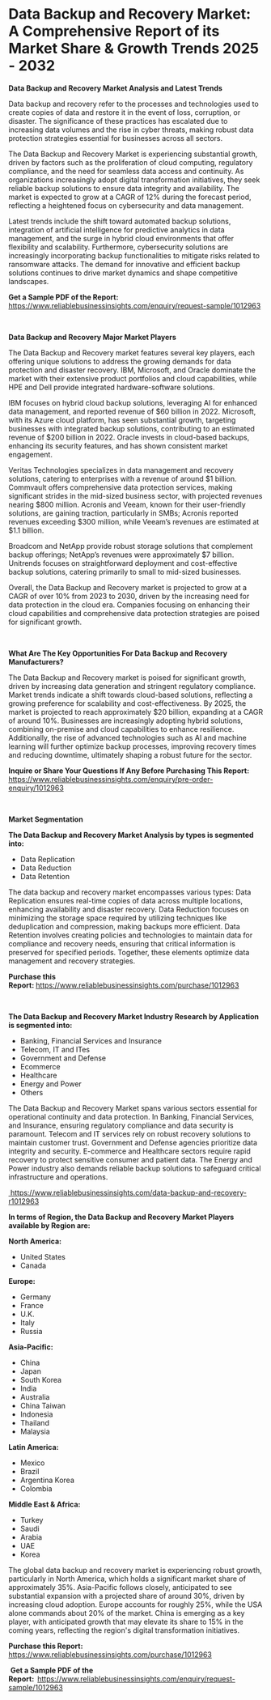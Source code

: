 <p><h1>Data Backup and Recovery Market: A Comprehensive Report of its Market Share & Growth Trends 2025 - 2032</h1></p><p><strong>Data Backup and Recovery Market Analysis and Latest Trends</strong></p>
<p><p>Data backup and recovery refer to the processes and technologies used to create copies of data and restore it in the event of loss, corruption, or disaster. The significance of these practices has escalated due to increasing data volumes and the rise in cyber threats, making robust data protection strategies essential for businesses across all sectors.</p><p>The Data Backup and Recovery Market is experiencing substantial growth, driven by factors such as the proliferation of cloud computing, regulatory compliance, and the need for seamless data access and continuity. As organizations increasingly adopt digital transformation initiatives, they seek reliable backup solutions to ensure data integrity and availability. The market is expected to grow at a CAGR of 12% during the forecast period, reflecting a heightened focus on cybersecurity and data management.</p><p>Latest trends include the shift toward automated backup solutions, integration of artificial intelligence for predictive analytics in data management, and the surge in hybrid cloud environments that offer flexibility and scalability. Furthermore, cybersecurity solutions are increasingly incorporating backup functionalities to mitigate risks related to ransomware attacks. The demand for innovative and efficient backup solutions continues to drive market dynamics and shape competitive landscapes.</p></p>
<p><strong>Get a Sample PDF of the Report:&nbsp;</strong> <a href="https://www.reliablebusinessinsights.com/enquiry/request-sample/1012963?utm_campaign=2949&utm_medium=2&utm_source=Github&utm_content=ia&utm_term=17042025&utm_id=data-backup-and-recovery">https://www.reliablebusinessinsights.com/enquiry/request-sample/1012963</a></p>
<p>&nbsp;</p>
<p><strong>Data Backup and Recovery Major Market Players</strong></p>
<p><p>The Data Backup and Recovery market features several key players, each offering unique solutions to address the growing demands for data protection and disaster recovery. IBM, Microsoft, and Oracle dominate the market with their extensive product portfolios and cloud capabilities, while HPE and Dell provide integrated hardware-software solutions.</p><p>IBM focuses on hybrid cloud backup solutions, leveraging AI for enhanced data management, and reported revenue of $60 billion in 2022. Microsoft, with its Azure cloud platform, has seen substantial growth, targeting businesses with integrated backup solutions, contributing to an estimated revenue of $200 billion in 2022. Oracle invests in cloud-based backups, enhancing its security features, and has shown consistent market engagement.</p><p>Veritas Technologies specializes in data management and recovery solutions, catering to enterprises with a revenue of around $1 billion. Commvault offers comprehensive data protection services, making significant strides in the mid-sized business sector, with projected revenues nearing $800 million. Acronis and Veeam, known for their user-friendly solutions, are gaining traction, particularly in SMBs; Acronis reported revenues exceeding $300 million, while Veeam’s revenues are estimated at $1.1 billion.</p><p>Broadcom and NetApp provide robust storage solutions that complement backup offerings; NetApp’s revenues were approximately $7 billion. Unitrends focuses on straightforward deployment and cost-effective backup solutions, catering primarily to small to mid-sized businesses.</p><p>Overall, the Data Backup and Recovery market is projected to grow at a CAGR of over 10% from 2023 to 2030, driven by the increasing need for data protection in the cloud era. Companies focusing on enhancing their cloud capabilities and comprehensive data protection strategies are poised for significant growth.</p></p>
<p>&nbsp;</p>
<p><strong>What Are The Key Opportunities For Data Backup and Recovery Manufacturers?</strong></p>
<p><p>The Data Backup and Recovery market is poised for significant growth, driven by increasing data generation and stringent regulatory compliance. Market trends indicate a shift towards cloud-based solutions, reflecting a growing preference for scalability and cost-effectiveness. By 2025, the market is projected to reach approximately $20 billion, expanding at a CAGR of around 10%. Businesses are increasingly adopting hybrid solutions, combining on-premise and cloud capabilities to enhance resilience. Additionally, the rise of advanced technologies such as AI and machine learning will further optimize backup processes, improving recovery times and reducing downtime, ultimately shaping a robust future for the sector.</p></p>
<p><strong>Inquire or Share Your Questions If Any Before Purchasing This Report:</strong> <a href="https://www.reliablebusinessinsights.com/enquiry/pre-order-enquiry/1012963?utm_campaign=2949&utm_medium=2&utm_source=Github&utm_content=ia&utm_term=17042025&utm_id=data-backup-and-recovery">https://www.reliablebusinessinsights.com/enquiry/pre-order-enquiry/1012963</a></p>
<p>&nbsp;</p>
<p><strong>Market Segmentation</strong></p>
<p><strong>The Data Backup and Recovery Market Analysis by types is segmented into:</strong></p>
<p><ul><li>Data Replication</li><li>Data Reduction</li><li>Data Retention</li></ul></p>
<p><p>The data backup and recovery market encompasses various types: Data Replication ensures real-time copies of data across multiple locations, enhancing availability and disaster recovery. Data Reduction focuses on minimizing the storage space required by utilizing techniques like deduplication and compression, making backups more efficient. Data Retention involves creating policies and technologies to maintain data for compliance and recovery needs, ensuring that critical information is preserved for specified periods. Together, these elements optimize data management and recovery strategies.</p></p>
<p><strong>Purchase this Report:&nbsp;</strong><a href="https://www.reliablebusinessinsights.com/purchase/1012963?utm_campaign=2949&utm_medium=2&utm_source=Github&utm_content=ia&utm_term=17042025&utm_id=data-backup-and-recovery">https://www.reliablebusinessinsights.com/purchase/1012963</a></p>
<p>&nbsp;</p>
<p><strong>The Data Backup and Recovery Market Industry Research by Application is segmented into:</strong></p>
<p><ul><li>Banking, Financial Services and Insurance</li><li>Telecom, IT and ITes</li><li>Government and Defense</li><li>Ecommerce</li><li>Healthcare</li><li>Energy and Power</li><li>Others</li></ul></p>
<p><p>The Data Backup and Recovery Market spans various sectors essential for operational continuity and data protection. In Banking, Financial Services, and Insurance, ensuring regulatory compliance and data security is paramount. Telecom and IT services rely on robust recovery solutions to maintain customer trust. Government and Defense agencies prioritize data integrity and security. E-commerce and Healthcare sectors require rapid recovery to protect sensitive consumer and patient data. The Energy and Power industry also demands reliable backup solutions to safeguard critical infrastructure and operations.</p></p>
<p><a href="https://www.reliablebusinessinsights.com/data-backup-and-recovery-r1012963?utm_campaign=2949&utm_medium=2&utm_source=Github&utm_content=ia&utm_term=17042025&utm_id=data-backup-and-recovery">&nbsp;https://www.reliablebusinessinsights.com/data-backup-and-recovery-r1012963</a></p>
<p><strong>In terms of Region, the Data Backup and Recovery Market Players available by Region are:</strong></p>
<p>
    <p> <strong> North America: </strong>
        <ul>
            <li>United States</li>
            <li>Canada</li>
        </ul>
        </p> 
    <p> <strong> Europe: </strong>
        <ul>
            <li>Germany</li>
            <li>France</li>
            <li>U.K.</li>
            <li>Italy</li>
            <li>Russia</li>
        </ul>
        </p> 
    <p> <strong> Asia-Pacific: </strong>
        <ul>
            <li>China</li>
            <li>Japan</li>
            <li>South Korea</li>
            <li>India</li>
            <li>Australia</li>
            <li>China Taiwan</li>
            <li>Indonesia</li>
            <li>Thailand</li>
            <li>Malaysia</li>
        </ul>
        </p> 
    <p> <strong> Latin America: </strong>
        <ul>
            <li>Mexico</li>
            <li>Brazil</li>
            <li>Argentina Korea</li>
            <li>Colombia</li>
        </ul>
        </p> 
    <p> <strong> Middle East & Africa: </strong>
        <ul>
            <li>Turkey</li>
            <li>Saudi</li>
            <li>Arabia</li>
            <li>UAE</li>
            <li>Korea</li>
        </ul>
    </p>
    </p>
<p><p>The global data backup and recovery market is experiencing robust growth, particularly in North America, which holds a significant market share of approximately 35%. Asia-Pacific follows closely, anticipated to see substantial expansion with a projected share of around 30%, driven by increasing cloud adoption. Europe accounts for roughly 25%, while the USA alone commands about 20% of the market. China is emerging as a key player, with anticipated growth that may elevate its share to 15% in the coming years, reflecting the region's digital transformation initiatives.</p></p>
<p><strong>Purchase this Report: </strong><a href="https://www.reliablebusinessinsights.com/purchase/1012963?utm_campaign=2949&utm_medium=2&utm_source=Github&utm_content=ia&utm_term=17042025&utm_id=data-backup-and-recovery">https://www.reliablebusinessinsights.com/purchase/1012963</a></p>
<p>&nbsp;<strong>Get a Sample PDF of the Report:&nbsp;&nbsp;</strong><a href="https://www.reliablebusinessinsights.com/enquiry/request-sample/1012963?utm_campaign=2949&utm_medium=2&utm_source=Github&utm_content=ia&utm_term=17042025&utm_id=data-backup-and-recovery">https://www.reliablebusinessinsights.com/enquiry/request-sample/1012963</a></p>
<p><strong></strong></p>
<p><p></p><p></p><p></p></p>